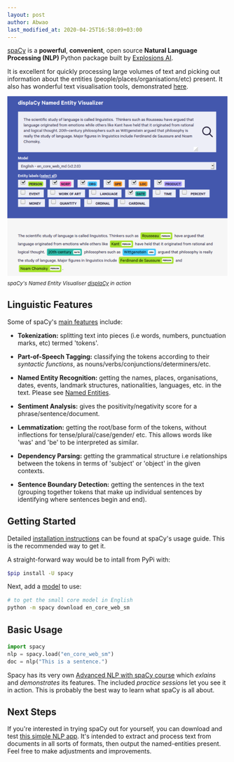 ```yaml
---
layout: post
author: Abwao
last_modified_at: 2020-04-25T16:58:09+03:00
---
```

[spaCy](https://spacy.io/) is a **powerful**, **convenient**, open source **Natural Language Processing (NLP)** Python package built by [Explosions AI](https://explosion.ai/).

It is excellent for quickly processing large volumes of text and picking out information about the entities (people/places/organisations/etc) present. It also has wonderful text visualisation tools, demonstrated [here](https://explosion.ai/demos/).

![displacy demo](/assets/images/articles/displacy.png)<br>
<sub> *spaCy's Named Entity Visualiser <a href="https://explosion.ai/demos/displacy-ent">displaCy</a> in action*</sub>

## Linguistic Features

Some of spaCy's [main features](https://spacy.io/usage/spacy-101#features) include:

- **Tokenization:** splitting text into pieces (i.e words, numbers, punctuation marks, etc) termed 'tokens'.

- **Part-of-Speech Tagging:** classifying the tokens according to their *syntactic functions*, as nouns/verbs/conjunctions/determiners/etc.

- **Named Entity Recognition:** getting the names, places, organisations, dates, events, landmark structures, nationalities, languages, etc. in the text. Please see [Named Entities](https://spacy.io/api/annotation#named-entities).

- **Sentiment Analysis:** gives the positivity/negativity score for a phrase/sentence/document.

- **Lemmatization:** getting the root/base form of the tokens, without inflections for tense/plural/case/gender/ etc. This allows words like 'was' and 'be' to be interpreted as similar.

- **Dependency Parsing:** getting the grammatical structure i.e relationships between the tokens in terms of 'subject' or 'object' in the given contexts.

- **Sentence Boundary Detection:** getting the sentences in the text (grouping together tokens that make up individual sentences by identifying where sentences begin and end).

## Getting Started

Detailed [installation instructions](https://spacy.io/usage) can be found at spaCy's usage guide. This is the recommended way to get it.

A straight-forward way would be to intall from PyPi with:

```bash
$pip install -U spacy
```

Next, add a [model](https://spacy.io/models) to use:

```bash
# to get the small core model in English
python -m spacy download en_core_web_sm
```

## Basic Usage

```python
import spacy
nlp = spacy.load("en_core_web_sm")
doc = nlp("This is a sentence.")
```

Spacy has its very own [Advanced NLP with spaCy course](https://course.spacy.io) which *exlains* and *demonstrates* its features. The included *practice sessions* let you see it in action. This is probably the best way to learn what spaCy is all about.

## Next Steps

If you're interested in trying spaCy out for yourself, you can download and test  [this simple NLP app](https://github.com/Tim-Abwao/text-mining-spacy). It's intended to extract and process text from documents in all sorts of formats, then output the named-entities present. Feel free to make adjustments and improvements.
